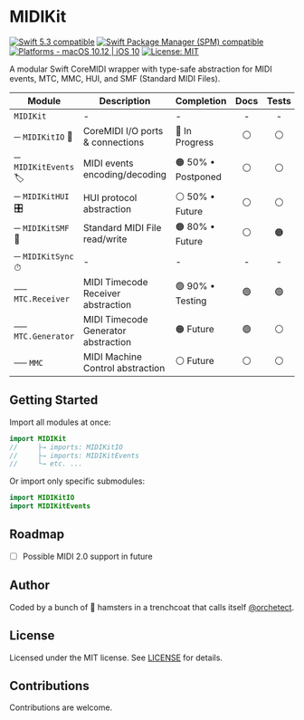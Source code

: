 # MIDIKit

<p>
<a href="https://developer.apple.com/swift">
<img src="https://img.shields.io/badge/Swift%205.3-grey.svg?style=flat"
     alt="Swift 5.3 compatible" /></a>
<a href="#installation">
<img src="https://img.shields.io/badge/SPM-grey.svg?style=flat"
     alt="Swift Package Manager (SPM) compatible" /></a>
<a href="https://developer.apple.com/swift">
<img src="https://img.shields.io/badge/platforms-macOS%2010.12%20|%20iOS%2010%20-blue.svg?style=flat"
     alt="Platforms - macOS 10.12 | iOS 10" /></a>
<a href="https://github.com/orchetect/MIDIKit/blob/main/LICENSE">
<img src="http://img.shields.io/badge/license-MIT-blue.svg?style=flat"
     alt="License: MIT" /></a>

A modular Swift CoreMIDI wrapper with type-safe abstraction for MIDI events, MTC, MMC, HUI, and SMF (Standard MIDI Files).

| Module              | Description                         | Completion        | Docs | Tests |
| ------------------- | ----------------------------------- | ----------------- | :--: | :---: |
| `MIDIKit`           | -                                   | -                 |  -   |   -   |
| ─ `MIDIKitIO` 🔌     | CoreMIDI I/O ports & connections    | 🚧 In Progress     |  ⚪️   |   ⚪️   |
| ─ `MIDIKitEvents` 🏷 | MIDI events encoding/decoding       | 🟠 50% • Postponed |  ⚪️   |   ⚪️   |
| ─ `MIDIKitHUI` 🎛    | HUI protocol abstraction            | ⚪️ 50% • Future    |  ⚪️   |   ⚪️   |
| ─ `MIDIKitSMF` 📄    | Standard MIDI File read/write       | 🟠 80% • Future    |  ⚪️   |   🟠   |
| ─ `MIDIKitSync` ⏱   | -                                   | -                 |  -   |   -   |
| ── `MTC.Receiver`   | MIDI Timecode Receiver abstraction  | 🟢 90% • Testing   |  🟢   |   🟢   |
| ── `MTC.Generator`  | MIDI Timecode Generator abstraction | 🟠 Future          |  🟢   |   ⚪️   |
| ── `MMC`            | MIDI Machine Control abstraction    | ⚪️ Future          |  ⚪️   |   ⚪️   |

## Getting Started

Import all modules at once:

```swift
import MIDIKit
//     ├→ imports: MIDIKitIO
//     ├→ imports: MIDIKitEvents
//     └→ etc. ...
```

Or import only specific submodules:

```swift
import MIDIKitIO
import MIDIKitEvents
```

## Roadmap

- [ ] Possible MIDI 2.0 support in future

## Author

Coded by a bunch of 🐹 hamsters in a trenchcoat that calls itself [@orchetect](https://github.com/orchetect).

## License

Licensed under the MIT license. See [LICENSE](https://github.com/orchetect/MIDIKit/blob/master/LICENSE) for details.

## Contributions

Contributions are welcome.